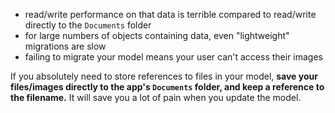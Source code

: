  - read/write performance on that data is terrible compared to read/write directly to the `Documents` folder
 - for large numbers of objects containing data, even "lightweight" migrations are slow
 - failing to migrate your model means your user can't access their images

If you absolutely need to store references to files in your model, **save your files/images directly 
to the app's `Documents` folder, and keep a reference to the filename.** It will save you a lot of pain
when you update the model.